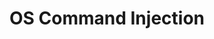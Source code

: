 ---
title: OS Command Injection
layout: default
nav_order: 8
has_children: true
parent: Common Web Exploits
---